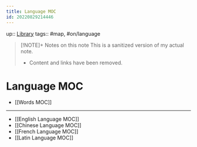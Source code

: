 ```yaml
---
title: Language MOC
id: 20220829214446
---
```

up:: [Library]([[20220829214515]])
tags:: #map, #on/language 

> [!NOTE]+ Notes on this note
> This is a sanitized version of my actual note. 
> - Content and links have been removed.

# Language MOC
- [[Words MOC]]

---
- [[English Language MOC]]
- [[Chinese Language MOC]]
- [[French Language MOC]]
- [[Latin Language MOC]]